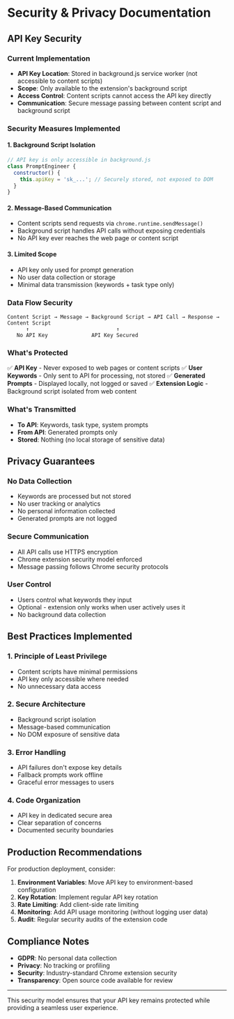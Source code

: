 # Security & Privacy Documentation

## API Key Security

### Current Implementation
- **API Key Location**: Stored in background.js service worker (not accessible to content scripts)
- **Scope**: Only available to the extension's background script
- **Access Control**: Content scripts cannot access the API key directly
- **Communication**: Secure message passing between content script and background script

### Security Measures Implemented

#### 1. **Background Script Isolation**
```javascript
// API key is only accessible in background.js
class PromptEngineer {
  constructor() {
    this.apiKey = 'sk_...'; // Securely stored, not exposed to DOM
  }
}
```

#### 2. **Message-Based Communication**
- Content scripts send requests via `chrome.runtime.sendMessage()`
- Background script handles API calls without exposing credentials
- No API key ever reaches the web page or content script

#### 3. **Limited Scope**
- API key only used for prompt generation
- No user data collection or storage
- Minimal data transmission (keywords + task type only)

### Data Flow Security

```
Content Script → Message → Background Script → API Call → Response → Content Script
      ↑                            ↑
   No API Key              API Key Secured
```

### What's Protected
✅ **API Key** - Never exposed to web pages or content scripts
✅ **User Keywords** - Only sent to API for processing, not stored
✅ **Generated Prompts** - Displayed locally, not logged or saved
✅ **Extension Logic** - Background script isolated from web content

### What's Transmitted
- **To API**: Keywords, task type, system prompts
- **From API**: Generated prompts only
- **Stored**: Nothing (no local storage of sensitive data)

## Privacy Guarantees

### No Data Collection
- Keywords are processed but not stored
- No user tracking or analytics
- No personal information collected
- Generated prompts are not logged

### Secure Communication
- All API calls use HTTPS encryption
- Chrome extension security model enforced
- Message passing follows Chrome security protocols

### User Control
- Users control what keywords they input
- Optional - extension only works when user actively uses it
- No background data collection

## Best Practices Implemented

### 1. **Principle of Least Privilege**
- Content scripts have minimal permissions
- API key only accessible where needed
- No unnecessary data access

### 2. **Secure Architecture**
- Background script isolation
- Message-based communication
- No DOM exposure of sensitive data

### 3. **Error Handling**
- API failures don't expose key details
- Fallback prompts work offline
- Graceful error messages to users

### 4. **Code Organization**
- API key in dedicated secure area
- Clear separation of concerns
- Documented security boundaries

## Production Recommendations

For production deployment, consider:

1. **Environment Variables**: Move API key to environment-based configuration
2. **Key Rotation**: Implement regular API key rotation
3. **Rate Limiting**: Add client-side rate limiting
4. **Monitoring**: Add API usage monitoring (without logging user data)
5. **Audit**: Regular security audits of the extension code

## Compliance Notes

- **GDPR**: No personal data collection
- **Privacy**: No tracking or profiling
- **Security**: Industry-standard Chrome extension security
- **Transparency**: Open source code available for review

---

This security model ensures that your API key remains protected while providing a seamless user experience.
